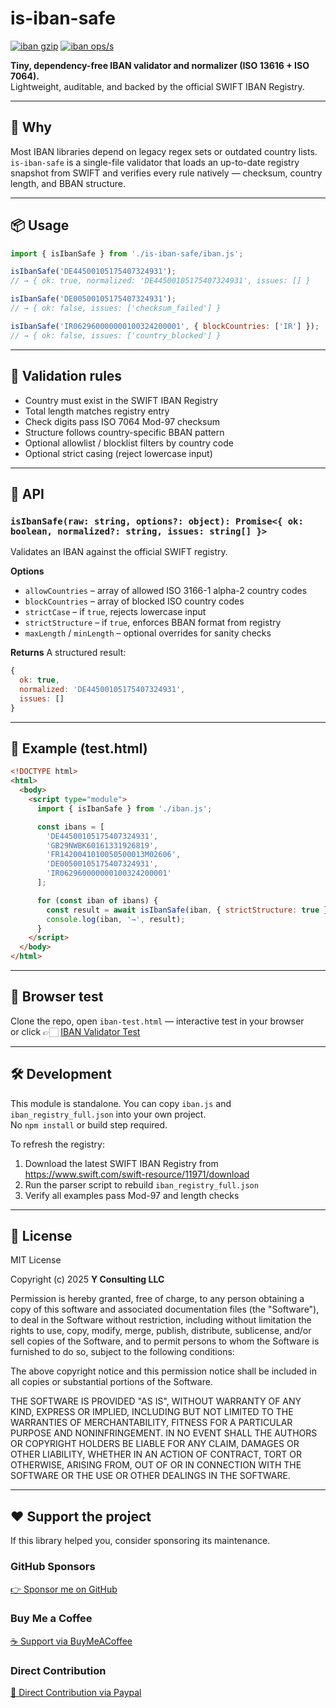 # is-iban-safe

[![iban gzip](https://img.shields.io/endpoint?url=https://raw.githubusercontent.com/yvancg/validators/main/metrics/iban.js.json)](./metrics/iban.js.json)
[![iban ops/s](https://img.shields.io/endpoint?url=https://raw.githubusercontent.com/yvancg/validators/main/bench/iban.json)](./bench/iban.json)

**Tiny, dependency-free IBAN validator and normalizer (ISO 13616 + ISO 7064).**  
Lightweight, auditable, and backed by the official SWIFT IBAN Registry.

---

## 🚀 Why

Most IBAN libraries depend on legacy regex sets or outdated country lists.  
`is-iban-safe` is a single-file validator that loads an up-to-date registry snapshot from SWIFT and verifies every rule natively — checksum, country length, and BBAN structure.

---

## 📦 Usage

```js
import { isIbanSafe } from './is-iban-safe/iban.js';

isIbanSafe('DE44500105175407324931');
// → { ok: true, normalized: 'DE44500105175407324931', issues: [] }

isIbanSafe('DE00500105175407324931');
// → { ok: false, issues: ['checksum_failed'] }

isIbanSafe('IR062960000000100324200001', { blockCountries: ['IR'] });
// → { ok: false, issues: ['country_blocked'] }
```

---

## 🧩 Validation rules

- Country must exist in the SWIFT IBAN Registry  
- Total length matches registry entry  
- Check digits pass ISO 7064 Mod-97 checksum  
- Structure follows country-specific BBAN pattern  
- Optional allowlist / blocklist filters by country code  
- Optional strict casing (reject lowercase input)  

---

## 🧠 API

### `isIbanSafe(raw: string, options?: object): Promise<{ ok: boolean, normalized?: string, issues: string[] }>`

Validates an IBAN against the official SWIFT registry.

**Options**
- `allowCountries` – array of allowed ISO 3166-1 alpha-2 country codes  
- `blockCountries` – array of blocked ISO country codes  
- `strictCase` – if `true`, rejects lowercase input  
- `strictStructure` – if `true`, enforces BBAN format from registry  
- `maxLength` / `minLength` – optional overrides for sanity checks  

**Returns**
A structured result:
```js
{
  ok: true,
  normalized: 'DE44500105175407324931',
  issues: []
}
```

---

## 🧪 Example (test.html)

```html
<!DOCTYPE html>
<html>
  <body>
    <script type="module">
      import { isIbanSafe } from './iban.js';

      const ibans = [
        'DE44500105175407324931',
        'GB29NWBK60161331926819',
        'FR1420041010050500013M02606',
        'DE00500105175407324931',
        'IR062960000000100324200001'
      ];

      for (const iban of ibans) {
        const result = await isIbanSafe(iban, { strictStructure: true });
        console.log(iban, '→', result);
      }
    </script>
  </body>
</html>
```

---

## 🧪 Browser test

Clone the repo, open `iban-test.html` — interactive test in your browser  
or click 👉🏻 [IBAN Validator Test](https://yvancg.github.io/validators/is-iban-safe/iban-test.html)

---

## 🛠 Development

This module is standalone. You can copy `iban.js` and `iban_registry_full.json` into your own project.  
No `npm install` or build step required.

To refresh the registry:
1. Download the latest SWIFT IBAN Registry from  
   https://www.swift.com/swift-resource/11971/download
2. Run the parser script to rebuild `iban_registry_full.json`  
3. Verify all examples pass Mod-97 and length checks  

---

## 🪪 License

MIT License  

Copyright (c) 2025 **Y Consulting LLC**

Permission is hereby granted, free of charge, to any person obtaining a copy
of this software and associated documentation files (the "Software"), to deal
in the Software without restriction, including without limitation the rights
to use, copy, modify, merge, publish, distribute, sublicense, and/or sell
copies of the Software, and to permit persons to whom the Software is
furnished to do so, subject to the following conditions:

The above copyright notice and this permission notice shall be included in
all copies or substantial portions of the Software.

THE SOFTWARE IS PROVIDED "AS IS", WITHOUT WARRANTY OF ANY KIND, EXPRESS OR
IMPLIED, INCLUDING BUT NOT LIMITED TO THE WARRANTIES OF MERCHANTABILITY,
FITNESS FOR A PARTICULAR PURPOSE AND NONINFRINGEMENT. IN NO EVENT SHALL THE
AUTHORS OR COPYRIGHT HOLDERS BE LIABLE FOR ANY CLAIM, DAMAGES OR OTHER
LIABILITY, WHETHER IN AN ACTION OF CONTRACT, TORT OR OTHERWISE, ARISING FROM,
OUT OF OR IN CONNECTION WITH THE SOFTWARE OR THE USE OR OTHER DEALINGS IN
THE SOFTWARE.

---

## ❤️ Support the project

If this library helped you, consider sponsoring its maintenance.

### GitHub Sponsors

[👉 Sponsor me on GitHub](https://github.com/sponsors/yvancg)

### Buy Me a Coffee

[☕ Support via BuyMeACoffee](https://buymeacoffee.com/yconsulting)

### Direct Contribution

[💸 Direct Contribution via Paypal](https://www.paypal.com/ncp/payment/4HT7CA3E7HYBA)
